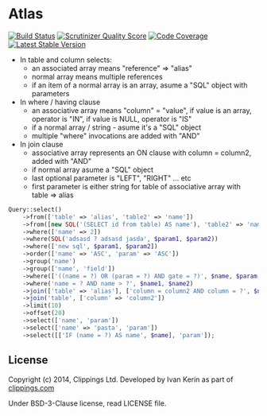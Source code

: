 # Atlas

[![Build Status](https://travis-ci.org/clippings/atlas.png?branch=master)](https://travis-ci.org/clippings/atlas)
[![Scrutinizer Quality Score](https://scrutinizer-ci.com/g/clippings/atlas/badges/quality-score.png?s=e77125ba3a3e183fc8e697dc45fb8a7b5e6e9334)](https://scrutinizer-ci.com/g/clippings/atlas/)
[![Code Coverage](https://scrutinizer-ci.com/g/clippings/atlas/badges/coverage.png?s=9a58da3bc0c9e16ab2dcf8019ca265149a5b15e1)](https://scrutinizer-ci.com/g/clippings/atlas/)
[![Latest Stable Version](https://poser.pugx.org/clippings/atlas/v/stable.png)](https://packagist.org/packages/clippings/atlas)

* In table and column selects:
	* an associated array means "reference" => "alias"
	* normal array means multiple references
	* if an item of a normal array is an array, asume a "SQL" object with parameters
* In where / having clause
	* an associative array means "column" = "value", if value is an array, operator is "IN", if value is NULL, operator is "IS"
	* if a normal array / string - asume it's a "SQL" object
	* multiple "where" invocations are added with "AND"
* In join clause
	* associative array represents an ON clause with column = column2, added with "AND"
	* if normal array asume a "SQL" object
	* last optional parameter is "LEFT", "RIGHT" ... etc
	* first parameter is either string for table of associative array with table => alias

```php
Query::select()
	->from(['table' => 'alias', 'table2' => 'name'])
	->from([new SQL('(SELECT id from table) AS name'), 'table2' => 'name'])
	->where(['name' => 2])
	->where(SQL('adsasd ? adsasd jasda', $param1, $param2))
	->where(['new sql', $param1, $param2])
	->order(['name' => 'ASC', 'param' => 'ASC'])
	->group('name')
	->group(['name', 'field'])
	->where(['((name = ?) OR (param = ?) AND gate = ?)', $name, $param, $gate])
	->where('name = ? AND name > ?', $name1, $name2)
	->join(['table' => 'alias'], ['column = column2 AND column = ?', $name1], 'LEFT')
	->join('table', ['column' => 'column2'])
	->limit(10)
	->offset(20)
	->select(['name', 'param'])
	->select(['name' => 'pasta', 'param'])
	->select([['IF (name = ?) AS name', $name], 'param']);
```
## License

Copyright (c) 2014, Clippings Ltd. Developed by Ivan Kerin as part of [clippings.com](http://clippings.com)

Under BSD-3-Clause license, read LICENSE file.
